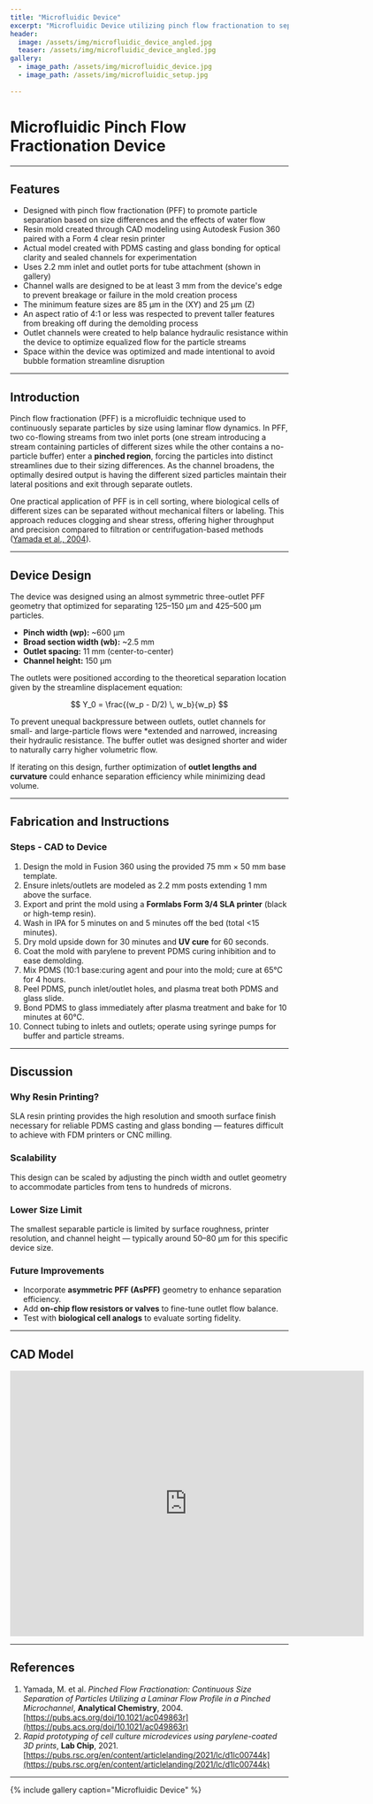 ```yaml
---
title: "Microfluidic Device"
excerpt: "Microfluidic Device utilizing pinch flow fractionation to separate particles of ranging diameters 125-150 micrometers and 425-500 micrometers"
header:
  image: /assets/img/microfluidic_device_angled.jpg
  teaser: /assets/img/microfluidic_device_angled.jpg
gallery:
  - image_path: /assets/img/microfluidic_device.jpg
  - image_path: /assets/img/microfluidic_setup.jpg
   
---
```


# Microfluidic Pinch Flow Fractionation Device

---

## Features

- Designed with pinch flow fractionation (PFF) to promote particle separation based on size differences and the effects of water flow
- Resin mold created through CAD modeling using Autodesk Fusion 360 paired with a Form 4 clear resin printer
- Actual model created with PDMS casting and glass bonding for optical clarity and sealed channels for experimentation
- Uses 2.2 mm inlet and outlet ports for tube attachment (shown in gallery) 
- Channel walls are designed to be at least 3 mm from the device's edge to prevent breakage or failure in the mold creation process
- The minimum feature sizes are 85 µm in the (XY) and 25 µm (Z)
- An aspect ratio of 4:1 or less was respected to prevent taller features from breaking off during the demolding process
- Outlet channels were created to help balance hydraulic resistance within the device to optimize equalized flow for the particle streams
- Space within the device was optimized and made intentional to avoid bubble formation streamline disruption

---

## Introduction

Pinch flow fractionation (PFF) is a microfluidic technique used to continuously separate particles by size using laminar flow dynamics. In PFF, two co-flowing streams from two inlet ports (one stream introducing a stream containing particles of different sizes while the other contains a no-particle buffer) enter a **pinched region**, forcing the particles into distinct streamlines due to their sizing differences. As the channel broadens, the optimally desired output is having the different sized particles maintain their lateral positions and exit through separate outlets.

One practical application of PFF is in cell sorting, where biological cells of different sizes can be separated without mechanical filters or labeling. This approach reduces clogging and shear stress, offering higher throughput and precision compared to filtration or centrifugation-based methods ([Yamada et al., 2004](https://pubs.acs.org/doi/10.1021/ac049863r)).

---

## Device Design

The device was designed using an almost symmetric three-outlet PFF geometry that optimized for separating 125–150 µm and 425–500 µm particles.  

- **Pinch width (wp):** ~600 µm  
- **Broad section width (wb):** ~2.5 mm  
- **Outlet spacing:** 11 mm (center-to-center)  
- **Channel height:** 150 µm  

The outlets were positioned according to the theoretical separation location given by the streamline displacement equation:

<script src="https://cdn.jsdelivr.net/npm/mathjax@3/es5/tex-mml-chtml.js" async></script>

$$
Y_0 = \frac{(w_p - D/2) \, w_b}{w_p}
$$

To prevent unequal backpressure between outlets, outlet channels for small- and large-particle flows were *extended and narrowed, increasing their hydraulic resistance. The buffer outlet was designed shorter and wider to naturally carry higher volumetric flow.  

If iterating on this design, further optimization of **outlet lengths and curvature** could enhance separation efficiency while minimizing dead volume.

---

## Fabrication and Instructions

### Steps - CAD to Device

1. Design the mold in Fusion 360 using the provided 75 mm × 50 mm base template.  
2. Ensure inlets/outlets are modeled as 2.2 mm posts extending 1 mm above the surface.  
3. Export and print the mold using a **Formlabs Form 3/4 SLA printer** (black or high-temp resin).  
4. Wash in IPA for 5 minutes on and 5 minutes off the bed (total <15 minutes).  
5. Dry mold upside down for 30 minutes and **UV cure** for 60 seconds.  
6. Coat the mold with parylene to prevent PDMS curing inhibition and to ease demolding.  
7. Mix PDMS (10:1 base:curing agent and pour into the mold; cure at 65°C for 4 hours.  
8. Peel PDMS, punch inlet/outlet holes, and plasma treat both PDMS and glass slide.  
9. Bond PDMS to glass immediately after plasma treatment and bake for 10 minutes at 60°C.  
10. Connect tubing to inlets and outlets; operate using syringe pumps for buffer and particle streams.

---

## Discussion

### Why Resin Printing?
SLA resin printing provides the high resolution and smooth surface finish necessary for reliable PDMS casting and glass bonding — features difficult to achieve with FDM printers or CNC milling.

### Scalability
This design can be scaled by adjusting the pinch width and outlet geometry to accommodate particles from tens to hundreds of microns.

### Lower Size Limit
The smallest separable particle is limited by surface roughness, printer resolution, and channel height — typically around 50–80 µm for this specific device size.

### Future Improvements
- Incorporate **asymmetric PFF (AsPFF)** geometry to enhance separation efficiency.  
- Add **on-chip flow resistors or valves** to fine-tune outlet flow balance.  
- Test with **biological cell analogs** to evaluate sorting fidelity.  

---

## CAD Model
<iframe src="https://vanderbilt643.autodesk360.com/g/shares/SH90d2dQT28d5b602811f2218d8d4c2c1255?mode=embed" width="640" height="480" allowfullscreen="true" webkitallowfullscreen="true" mozallowfullscreen="true"  frameborder="0"></iframe>

---

## References

1. Yamada, M. et al. *Pinched Flow Fractionation: Continuous Size Separation of Particles Utilizing a Laminar Flow Profile in a Pinched Microchannel*, **Analytical Chemistry**, 2004. [https://pubs.acs.org/doi/10.1021/ac049863r](https://pubs.acs.org/doi/10.1021/ac049863r)  
2. *Rapid prototyping of cell culture microdevices using parylene-coated 3D prints*, **Lab Chip**, 2021. [https://pubs.rsc.org/en/content/articlelanding/2021/lc/d1lc00744k](https://pubs.rsc.org/en/content/articlelanding/2021/lc/d1lc00744k)

---

{% include gallery caption="Microfluidic Device" %}
